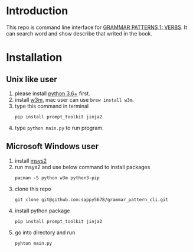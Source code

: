 # Introduction
This repo is command line interface for [GRAMMAR PATTERNS 1: VERBS](http://arts-ccr-002.bham.ac.uk/ccr/patgram/).
It can search word and show describe that writed in the book.

# Installation
## Unix like user
1. please install [python 3.6+](https://www.python.org/downloads/) first.
2. install [w3m](http://w3m.sourceforge.net), mac user can use `brew install w3m`.
3. type this command in terminal
    ```
    pip install prompt_toolkit jinja2
    ```
4. type `python main.py` to run program.

## Microsoft Windows user
1. install [msys2](https://www.msys2.org)
2. run msys2 and use below command to install packages
    ```
    pacman -S python w3m python3-pip
    ```
3. clone this repo
    ```
    git clone git@github.com:sappy5678/grammar_pattern_cli.git
    ```
4. install python package
    ```
    pip install prompt_toolkit jinja2
    ```
5. go into directory and run
    ```
    pyhton main.py
    ```
